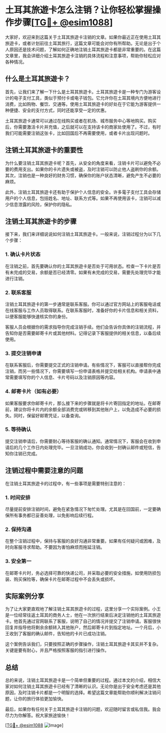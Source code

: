 # 土耳其旅遊卡怎么注销？让你轻松掌握操作步骤[[TG💪+ @esim1088](https://t.me/s/esim1088)]

大家好，欢迎来到这篇关于土耳其旅遊卡注销的文章。如果你最近正在使用土耳其旅遊卡，或者计划前往土耳其旅行，这篇文章可能会对你有所帮助。无论是出于个人原因还是技术问题，了解如何正确地注销土耳其旅遊卡都是非常重要的。在这篇文章里，我会详细介绍土耳其旅遊卡注销的具体流程和注意事项，帮助你轻松应对各种情况。

## 什么是土耳其旅遊卡？

首先，让我们来了解一下什么是土耳其旅遊卡。土耳其旅遊卡是一种专门为游客设计的电子支付工具，类似于预付卡或电子钱包。它允许你在土耳其境内方便地进行消费，比如购物、餐饮、交通等。使用土耳其旅遊卡的好处在于它能为游客提供一种便捷、安全的支付方式，同时还能享受一定的优惠。

土耳其旅遊卡通常可以通过在线购买或者在机场、城市服务中心等地购买。购买后，你需要激活卡片并充值，之后就可以在支持该卡的商家处使用了。不过，有时我们可能需要注销这张卡，比如回国后不再需要使用，或者卡片出现问题时。

## 注销土耳其旅遊卡的重要性

为什么要注销土耳其旅遊卡呢？首先，从安全的角度来看，注销卡片可以避免不必要的费用支出。如果你的卡片遗失或被盗，及时注销可以防止他人盗刷你的余额。其次，注销也是一种良好的财务习惯，确保你的账户状态清晰，避免产生不必要的麻烦。

此外，注销土耳其旅遊卡还有助于保护个人信息的安全。许多電子支付工具会存储用户的个人信息，包括姓名、地址、联系方式等。如果不再使用该卡，注销可以减少信息泄露的风险，保护你的隐私。

## 注销土耳其旅遊卡的步骤

接下来，我们来详细说说如何注销土耳其旅遊卡。一般来说，注销过程分为以下几个步骤：

### 1. 确认卡片状态

在注销之前，首先要确认你的土耳其旅遊卡是否处于可用状态。检查一下卡片是否有未完成的交易，余额是否已经清零。如果有未完成的交易，需要先处理完毕才能进行注销。

### 2. 联系客服

注销土耳其旅遊卡的第一步通常是联系客服。你可以通过官方网站上的客服电话或在线客服与工作人员取得联系。在联系客服时，准备好你的卡片信息和相关资料，以便客服能够快速核实你的身份。

客服人员会根据你的需求指导你完成注销手续。他们会告诉你具体的注销流程，并告知你是否需要邮寄卡片或其他材料。记得记录下客服提供的相关信息，以备后续使用。

### 3. 提交注销申请

在联系客服后，你需要提交正式的注销申请。有些情况下，客服可以直接帮你完成注销，而另一些情况下，你需要填写一份申请表格并提交给相关机构。申请表中通常需要填写你的个人信息、卡片号码以及注销原因等内容。

### 4. 邮寄卡片（如有必要）

如果客服要求你邮寄卡片，那么接下来的步骤就是将卡片寄回指定的地址。在邮寄前，建议你将卡片内的余额全部消费完或转移到其他账户上，以免造成不必要的损失。同时，保留好邮寄凭证，以备查询。

### 5. 等待确认

提交注销申请后，你需要耐心等待客服的确认通知。通常情况下，客服会在收到申请后的几个工作日内处理完毕。一旦注销成功，你会收到一封确认邮件或短信，告知你注销已完成。

## 注销过程中需要注意的问题

在注销土耳其旅遊卡的过程中，有一些事项是需要特别注意的：

### 1. 时间安排

尽量提前安排注销时间，避免在紧急情况下匆忙处理。尤其是在回国前，一定要确保所有事务都已妥善处理，以免影响后续行程。

### 2. 保持沟通

在整个注销过程中，保持与客服的良好沟通非常重要。如果有任何疑问或困难，及时向客服寻求帮助。不要因为害怕麻烦而拖延注销。

### 3. 安全第一

在邮寄卡片时，务必选择可靠的快递公司，并采取必要的安全措施，如使用防损包装、购买保险等，确保卡片在邮寄过程中不会丢失或损坏。

## 实际案例分享

为了让大家更直观地了解注销土耳其旅遊卡的过程，这里分享一个实际案例。小王是一位经常往返土耳其的商务人士，他在一次旅行结束后决定注销他的土耳其旅遊卡。他首先通过官网联系了客服，说明了自己的情况并提交了注销申请。客服很快回复并指导他将剩余余额转入其他账户，然后邮寄卡片到指定地址。一个月后，小王收到了客服的确认邮件，告知他的卡片已成功注销。

这个案例告诉我们，只要按照正确的步骤操作，注销土耳其旅遊卡其实并不复杂。关键是要有耐心，并且严格按照客服的指引进行操作。

## 总结

总的来说，注销土耳其旅遊卡是一个简单但重要的过程。通过本文的介绍，相信大家对如何注销土耳其旅遊卡已经有了清晰的认识。无论你是出于安全考虑还是其他原因，及时注销卡片都是一个明智的选择。希望这篇文章能帮助你顺利解决注销问题，让你的旅行体验更加愉快。

最后，如果你有任何关于土耳其旅遊卡注销的问题，欢迎随时留言或私信我。我会尽力为你解答。祝大家旅途愉快！

[[TG💪+ @esim1088](https://t.me/s/esim1088) ![Image](https://i.postimg.cc/4NQfJmqS/Snipaste-2025-05-13-00-14-12.png)]
